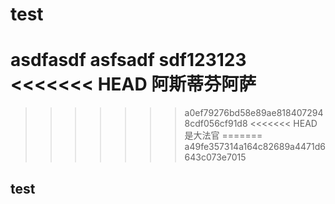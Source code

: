 # test


asdfasdf
asfsadf
sdf123123
<<<<<<< HEAD
阿斯蒂芬阿萨
=======
>>>>>>> a0ef79276bd58e89ae8184072948cdf056cf91d8
<<<<<<< HEAD
是大法官
=======
>>>>>>> a49fe357314a164c82689a4471d6643c073e7015


## test